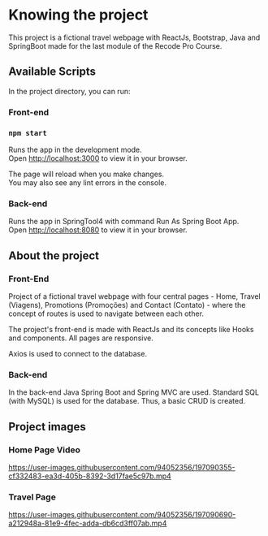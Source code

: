 # Knowing the project

This project is a fictional travel webpage with ReactJs, Bootstrap, Java and SpringBoot made for the last module of the Recode Pro Course.

## Available Scripts

In the project directory, you can run:

### Front-end
### `npm start`

Runs the app in the development mode.\
Open [http://localhost:3000](http://localhost:3000) to view it in your browser.

The page will reload when you make changes.\
You may also see any lint errors in the console.

### Back-end

Runs the app in SpringTool4 with command Run As Spring Boot App. \
Open [http://localhost:8080](http://localhost:8080) to view it in your browser.

## About the project

### Front-End

Project of a fictional travel webpage with four central pages - Home, Travel (Viagens), Promotions (Promoções) and Contact (Contato) - where the concept of routes is used to navigate between each other. 

The project's front-end is made with ReactJs and its concepts like Hooks and components. All pages are responsive.

Axios is used to connect to the database.

### Back-end

In the back-end Java Spring Boot and Spring MVC are used. Standard SQL (with MySQL) is used for the database. Thus, a basic CRUD is created.

## Project images

### Home Page Video

https://user-images.githubusercontent.com/94052356/197090355-cf332483-ea3d-405b-8392-3d17fae5c97b.mp4
### Travel Page 

https://user-images.githubusercontent.com/94052356/197090690-a212948a-81e9-4fec-adda-db6cd3ff07ab.mp4
